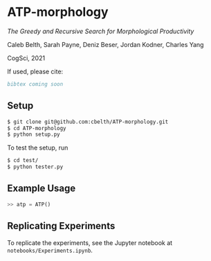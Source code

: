 # ATP-morphology

_The Greedy and Recursive Search for Morphological Productivity_

Caleb Belth, Sarah Payne, Deniz Beser, Jordan Kodner, Charles Yang

CogSci, 2021

If used, please cite:
```bibtex
bibtex coming soon
```

## Setup

```bash
$ git clone git@github.com:cbelth/ATP-morphology.git
$ cd ATP-morphology
$ python setup.py
```

To test the setup, run
```bash
$ cd test/
$ python tester.py
```

## Example Usage

```python
>> atp = ATP()
```

## Replicating Experiments

To replicate the experiments, see the Jupyter notebook at `notebooks/Experiments.ipynb`.
